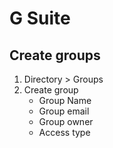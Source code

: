 # G Suite

## Create groups
 1. Directory > Groups
 2. Create group
     - Group Name
     - Group email
     - Group owner
     - Access type
